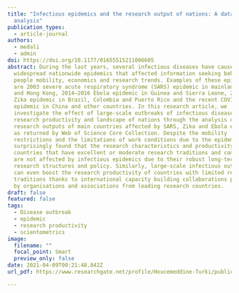 ```yaml
---
title: "Infectious epidemics and the research output of nations: A data-driven
  analysis"
publication_types:
  - article-journal
authors:
  - medali
  - admin
doi: https://doi.org/10.1177/01655515211006605
abstract: During the last years, several infectious diseases have caused
  widespread nationwide epidemics that affected information seeking behaviours,
  people mobility, economics and research trends. Examples of these epidemics
  are 2003 severe acute respiratory syndrome (SARS) epidemic in mainland China
  and Hong Kong, 2014–2016 Ebola epidemic in Guinea and Sierra Leone, 2015–2016
  Zika epidemic in Brazil, Colombia and Puerto Rico and the recent COVID-19
  epidemic in China and other countries. In this research article, we
  investigate the effect of large-scale outbreaks of infectious diseases on the
  research productivity and landscape of nations through the analysis of the
  research outputs of main countries affected by SARS, Zika and Ebola epidemics
  as returned by Web of Science Core Collection. Despite the mobility
  restrictions and the limitations of work conditions due to the epidemics, we
  surprisingly found that the research characteristics and productivity of the
  countries that have excellent or moderate research traditions and communities
  are not affected by infectious epidemics due to their robust long-term
  research structures and policy. Similarly, large-scale infectious outbreaks
  can even boost the research productivity of countries with limited research
  traditions thanks to international capacity building collaborations provided
  by organisations and associations from leading research countries.
draft: false
featured: false
tags:
  - Disease outbreak
  - epidemic
  - research productivity
  - scientometrics
image:
  filename: ""
  focal_point: Smart
  preview_only: false
date: 2021-04-09T00:21:48.842Z
url_pdf: https://www.researchgate.net/profile/Houcemeddine-Turki/publication/350769312_Infectious_epidemics_and_the_research_output_of_nations_A_data-driven_analysis/links/6076d5eaf41f751f3235efe0/Infectious-epidemics-and-the-research-output-of-nations-A-data-driven-analysis.pdf

---
```

